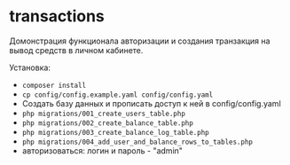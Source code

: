 # transactions

Домонстрация функционала авторизации и создания транзакция на вывод средств в личном кабинете.

Установка:

* `composer install`
* `cp config/config.example.yaml config/config.yaml`
* Создать базу данных и прописать доступ к ней в config/config.yaml
* `php migrations/001_create_users_table.php`
* `php migrations/002_create_balance_table.php`
* `php migrations/003_create_balance_log_table.php`
* `php migrations/004_add_user_and_balance_rows_to_tables.php`
* авторизоваться: логин и пароль - "admin"
